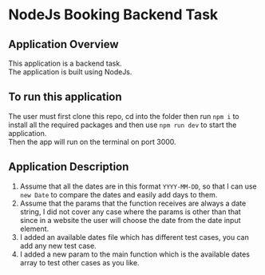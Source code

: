 # NodeJs Booking Backend Task

## Application Overview
This application is a backend task.\
The application is built using NodeJs.

## To run this application
The user must first clone this repo, cd into the folder then run `npm i` to install all the required packages and then use `npm run dev` to start the application.\
Then the app will run on the terminal on port 3000.

## Application Description
1. Assume that all the dates are in this format `YYYY-MM-DD`, so that I can use `new Date` to compare the dates and easily add days to them.
2. Assume that the params that the function receives are always a date string, I did not cover any case where the params is other than that since in a website the user will choose the date from the date input element.
3. I added an available dates file which has different test cases, you can add any new test case.
4. I added a new param to the main function which is the available dates array to test other cases as you like.

